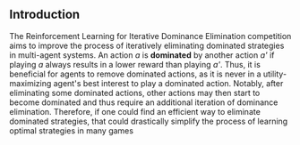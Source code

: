 ## Introduction

The Reinforcement Learning for Iterative Dominance Elimination competition aims to improve the process of iteratively eliminating dominated strategies in multi-agent systems. An action _a_ is **dominated** by another action _a'_ if playing _a_ always results in a lower reward than playing _a'_. Thus, it is beneficial for agents to remove dominated actions, as it is never in a utility-maximizing agent's best interest to play a dominated action. Notably, after eliminating some dominated actions, other actions may then start to become dominated and thus require an additional iteration of dominance elimination. Therefore, if one could find an efficient way to eliminate dominated strategies, that could drastically simplify the process of learning optimal strategies in many games

